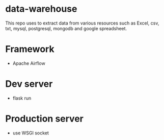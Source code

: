 # data-warehouse

This repo uses to extract data from various resources such as Excel, csv, txt, mysql, postgresql, mongodb and google spreadsheet.  

# Framework 
- Apache Airflow

# Dev server 
- flask run 

# Production server 
- use WSGI socket 


